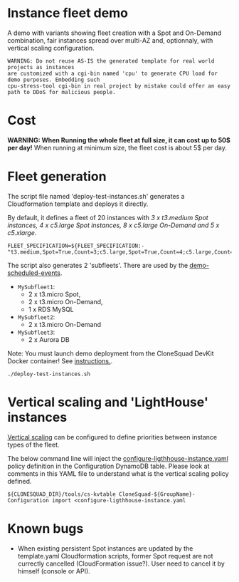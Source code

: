 
# Instance fleet demo

A demo with variants showing fleet creation with a Spot and On-Demand combination, fair instances spread over multi-AZ and,
optionnaly, with vertical scaling configuration.

	WARNING: Do not reuse AS-IS the generated template for real world projects as instances
	are customized with a cgi-bin named 'cpu' to generate CPU load for demo purposes. Embedding such
	cpu-stress-tool cgi-bin in real project by mistake could offer an easy path to DDoS for malicious people.

# Cost

**WARNING: When Running the whole fleet at full size, it can cost up to 50$ per day!** When running at minimum size, the fleet cost is 
about 5$ per day.

# Fleet generation


The script file named 'deploy-test-instances.sh' generates a Cloudformation template and deploys it directly.

By default, it defines a fleet of 20 instances with *3 x t3.medium Spot instances, 4 x c5.large Spot instances, 8 x c5.large On-Demand and 5 x c5.xlarge*.


```shell
FLEET_SPECIFICATION=${FLEET_SPECIFICATION:-"t3.medium,Spot=True,Count=3;c5.large,Spot=True,Count=4;c5.large,Count=8;c5.xlarge,Count=5"}
```


The script also generates 2 'subfleets'. There are used by the [demo-scheduled-events](../demo-scheduled-events/).

* `MySubfleet1`:
	* 2 x t3.micro Spot,
	* 2 x t3.micro On-Demand,
	* 1 x RDS MySQL
* `MySubfleet2`:
	* 2 x t3.micro On-Demand
* `MySubfleet3`:
	* 2 x Aurora DB

Note: You must launch demo deployment from the CloneSquad DevKit Docker container! See [instructions.](../../../docs/BUILD_RELEASE_DEBUG.md#configuring-the-devkit-to-launch-demonstrations).

```shell
./deploy-test-instances.sh
```


# Vertical scaling and 'LightHouse' instances

[Vertical scaling](../../../docs/SCALING.md#vertical-scaling) can be configured to define priorities between instance types of the fleet.

The below command line will inject the [configure-ligthhouse-instance.yaml](configure-ligthhouse-instance.yaml) policy definition
in the Configuration DynamoDB table. Please look at comments in this YAML file to understand what is the vertical scaling policy defined.

```shell
${CLONESQUAD_DIR}/tools/cs-kvtable CloneSquad-${GroupName}-Configuration import <configure-ligthhouse-instance.yaml
```

# Known bugs

* When existing persistent Spot instances are updated by the template.yaml Cloudformation scripts, former 
Spot request are not currectly cancelled (CloudFormation issue?). User need to cancel it by himself (console or API).

